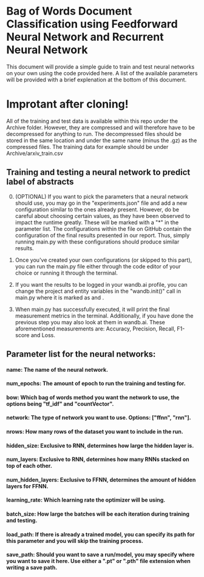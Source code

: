 # Bag of Words Document Classification using Feedforward Neural Network and Recurrent Neural Network

This document will provide a simple guide to train and test neural networks on your own using the code provided here. A list of the available parameters will be provided with a brief explenation at the bottom of this document.

# Improtant after cloning!

All of the training and test data is available within this repo under the Archive folder. However, they are compressed and will therefore have to be decompressed for anything to run. The decompressed files should be stored in the same location and under the same name (minus the .gz) as the compressed files. The training data for example should be under Archive/arxiv_train.csv

## Training and testing a neural network to predict label of abstracts

0. (OPTIONAL) If you want to pick the parameters that a neural network should use, you may go in the "experiments.json" file and add a new configuration similar to the ones already present. However, do be careful about choosing certain values, as they have been observed to impact the runtime greatly. These will be marked with a "*" in the parameter list. The configurations within the file on GitHub contain the configuration of the final results presented in our report. Thus, simply running main.py with these configurations should produce similar results. 

1. Once you've created your own configurations (or skipped to this part), you can run the main.py file either through the code editor of your choice or running it through the terminal.

2. If you want the results to be logged in your wandb.ai profile, you can change the project and entity variables in the "wandb.init()" call in main.py where it is marked as <INSERT PROFILE NAME HERE> and <INSERT ENTITY NAME HERE>. 

3. When main.py has successfully executed, it will print the final measurement metrics in the terminal. Additionally, if you have done the previous step you may also look at them in wandb.ai. These aforementioned measurements are: Accuracy, Precision, Recall, F1-score and Loss.

## Parameter list for the neural networks:

#### name: The name of the neural network.
#### num_epochs: The amount of epoch to run the training and testing for.
#### bow: Which bag of words method you want the network to use, the options being "tf_idf" and "countVector".
#### network: The type of network you want to use. Options: ["ffnn", "rnn"].
#### nrows: How many rows of the dataset you want to include in the run.
#### hidden_size: Exclusive to RNN, determines how large the hidden layer is.
#### num_layers: Exclusive to RNN, determines how many RNNs stacked on top of each other.
#### num_hidden_layers: Exclusive to FFNN, determines the amount of hidden layers for FFNN.
#### learning_rate: Which learning rate the optimizer will be using.
#### batch_size: How large the batches will be each iteration during training and testing.
#### load_path: If there is already a trained model, you can specify its path for this parameter and you will skip the training process. 
#### save_path: Should you want to save a run/model, you may specify where you want to save it here. Use either a ".pt" or ".pth" file extension when writing a save path.

